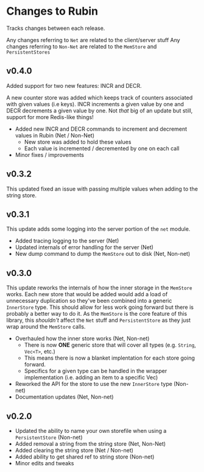 # Changes to Rubin

Tracks changes between each release.

Any changes referring to `Net` are related to the client/server stuff
Any changes referring to `Non-Net` are related to the `MemStore` and `PersistentStores`

## v0.4.0

Added support for two new features: INCR and DECR.

A new counter store was added which keeps track of counters associated with given values (i.e keys).
INCR increments a given value by one and DECR decrements a given value by one.
Not _that_ big of an update but still, support for more Redis-like things!

* Added new INCR and DECR commands to increment and decrement values in Rubin (Net / Non-Net)
    * New store was added to hold these values
    * Each value is incremented / decremented by one on each call
* Minor fixes / improvements

## v0.3.2

This updated fixed an issue with passing multiple values when adding to the string store.

## v0.3.1

This update adds some logging into the server portion of the `net` module.

* Added tracing logging to the server (Net)
* Updated internals of error handling for the server (Net)
* New dump command to dump the `MemStore` out to disk (Net, Non-net)

## v0.3.0

This update reworks the internals of how the inner storage in the `MemStore` works.
Each new store that would be added would add a load of unnecessary duplication so they've been combined into a generic `InnerStore` type.
This should allow for less work going forward but there is probably a better way to do it.
As the `MemStore` is the core feature of this library, this _shouldn't_ affect the `Net` stuff and `PersistentStore` as they just wrap around the `MemStore` calls.

* Overhauled how the inner store works (Net, Non-net)
    * There is now **ONE** generic store that will cover all types (e.g. `String`, `Vec<T>`, etc.)
    * This means there is now a blanket implentation for each store going forward.
    * Specifics for a given type can be handled in the wrapper implementation (i.e. adding an item to a specific Vec)
* Reworked the API for the store to use the new `InnerStore` type (Non-net)
* Documentation updates (Net, Non-net)

## v0.2.0

* Updated the ability to name your own storefile when using a `PersistentStore` (Non-net)
* Added removal a string from the string store (Net, Non-Net)
* Added clearing the string store (Net / Non-net)
* Added ability to get shared ref to string store (Non-net)
* Minor edits and tweaks
